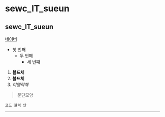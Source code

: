 # sewc_IT_sueun
## sewc_IT_sueun

[네이버](https://www.naver.com/)

- 첫 번째
  - 두 번째
    - 세 번째
    
1. **볼드체**
2. __볼드체__
3. *이탤릭체*

>문단모양
>
```
코드 블럭 안
```
* * *
